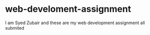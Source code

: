 # web-develoment-assignment
I am Syed Zubair and these are my web development assignment all submited
